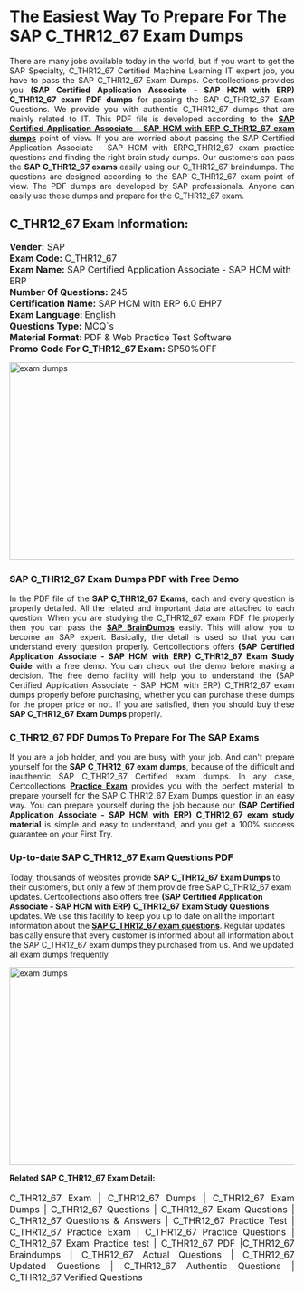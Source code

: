 <h1>The Easiest Way To Prepare For The SAP C_THR12_67 Exam Dumps</h1> <p style="text-align:justify">There are many jobs available today in the world, but if you want to get the SAP Specialty, C_THR12_67 Certified Machine Learning IT expert job, you have to pass the SAP C_THR12_67 Exam Dumps. Certcollections provides you <strong>(SAP Certified Application Associate - SAP HCM with ERP) C_THR12_67 exam PDF dumps</strong> for passing the SAP C_THR12_67 Exam Questions. We provide you with authentic C_THR12_67 dumps that are mainly related to IT. This PDF file is developed according to the <a href="https://www.certsofficial.com/sap/c_thr12_67-questions"><strong>SAP Certified Application Associate - SAP HCM with ERP C_THR12_67 exam dumps</strong></a> point of view. If you are worried about passing the SAP Certified Application Associate - SAP HCM with ERPC_THR12_67 exam practice questions and finding the right brain study dumps. Our customers can pass the <strong>SAP C_THR12_67 exams </strong>easily using our C_THR12_67 braindumps. The questions are designed according to the SAP C_THR12_67 exam point of view. The PDF dumps are developed by SAP professionals. Anyone can easily use these dumps and prepare for the C_THR12_67 exam.</p> <h2><strong>C_THR12_67 Exam Information:</strong></h2> <p><span style="font-size:16px"><strong>Vender:</strong> SAP<br /> <strong>Exam Code:</strong> C_THR12_67<br /> <strong>Exam Name:</strong> SAP Certified Application Associate - SAP HCM with ERP<br /> <strong>Number Of Questions:</strong> 245<br /> <strong>Certification Name:</strong> SAP HCM with ERP 6.0 EHP7<br /> <strong>Exam Language: </strong>English<br /> <strong>Questions Type:</strong> MCQ`s<br /> <strong>Material Format: </strong>PDF & Web Practice Test Software<br /> <strong>Promo Code For C_THR12_67 Exam:</strong> SP50%OFF</span></p> <p><a href="https://www.certsofficial.com/sap/c_thr12_67-questions" rel="no-follow"><img alt="exam dumps" src="https://www.certcollections.com/uploads/content/certsofficial.jpg" style="height:350px; width:750px" /></a></p> <h3><strong>SAP C_THR12_67 Exam Dumps PDF with Free Demo</strong></h3> <p style="text-align:justify">In the PDF file of the <strong>SAP C_THR12_67 Exams</strong>, each and every question is properly detailed. All the related and important data are attached to each question. When you are studying the C_THR12_67 exam PDF file properly then you can pass the <a href="https://www.certsofficial.com/sap-dumps"><strong>SAP BrainDumps</strong></a> easily. This will allow you to become an SAP expert. Basically, the detail is used so that you can understand every question properly. Certcollections offers <strong>(SAP Certified Application Associate - SAP HCM with ERP) C_THR12_67 Exam Study Guide</strong> with a free demo. You can check out the demo before making a decision. The free demo facility will help you to understand the (SAP Certified Application Associate - SAP HCM with ERP) C_THR12_67 exam dumps properly before purchasing, whether you can purchase these dumps for the proper price or not. If you are satisfied, then you should buy these <strong>SAP C_THR12_67 Exam Dumps</strong> properly.</p> <h3><strong>C_THR12_67 PDF Dumps To Prepare For The SAP Exams</strong></h3> <p style="text-align:justify">If you are a job holder, and you are busy with your job. And can't prepare yourself for the <strong>SAP C_THR12_67 exam dumps</strong>, because of the difficult and inauthentic SAP C_THR12_67 Certified exam dumps. In any case, Certcollections <strong><a href="https://www.certsofficial.com/">Practice Exam</a></strong> provides you with the perfect material to prepare yourself for the SAP C_THR12_67 Exam Dumps question in an easy way. You can prepare yourself during the job because our <strong>(SAP Certified Application Associate - SAP HCM with ERP) C_THR12_67 exam study material</strong> is simple and easy to understand, and you get a 100% success guarantee on your First Try.</p> <h3><strong>Up-to-date SAP C_THR12_67 Exam Questions PDF</strong></h3> <p>Today, thousands of websites provide <strong>SAP C_THR12_67 Exam Dumps</strong> to their customers, but only a few of them provide free SAP C_THR12_67 exam updates. Certcollections also offers free <strong>(SAP Certified Application Associate - SAP HCM with ERP) C_THR12_67 Exam Study Questions</strong> updates. We use this facility to keep you up to date on all the important information about the <a href="https://www.certsofficial.com/sap/c_thr12_67-questions"><strong>SAP C_THR12_67 exam questions</strong></a>. Regular updates basically ensure that every customer is informed about all information about the SAP C_THR12_67 exam dumps they purchased from us. And we updated all exam dumps frequently.</p> <p><a href="https://www.certsofficial.com/sap/c_thr12_67-questions"><img alt="exam dumps " src="https://www.certcollections.com/uploads/content/certsofficial2.jpg" style="height:350px; width:750px" /></a></p> <p style="text-align:justify"><span style="font-size:14px"><strong>Related SAP C_THR12_67 Exam Detail:</strong></span><br /> <br /> <span style="font-size:16px">C_THR12_67 Exam | C_THR12_67 Dumps | C_THR12_67 Exam Dumps | C_THR12_67 Questions | C_THR12_67 Exam Questions | C_THR12_67 Questions & Answers | C_THR12_67 Practice Test | C_THR12_67 Practice Exam | C_THR12_67 Practice Questions | C_THR12_67 Exam Practice test | C_THR12_67 PDF |C_THR12_67 Braindumps | C_THR12_67 Actual Questions | C_THR12_67 Updated Questions | C_THR12_67 Authentic Questions | C_THR12_67 Verified Questions</span></p>
